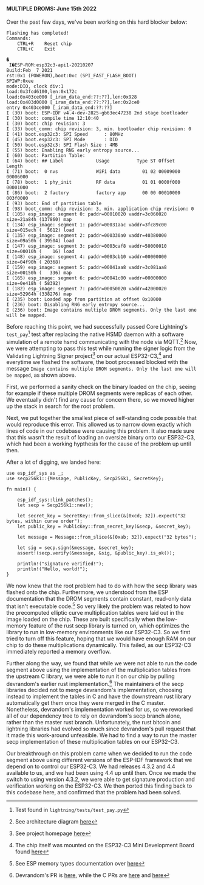 #### MULTIPLE DROMS: June 15th 2022

Over the past few days, we've been working on this hard blocker below:

```
Flashing has completed!
Commands:
    CTRL+R    Reset chip
    CTRL+C    Exit

�
 I�ESP-ROM:esp32c3-api1-20210207
Build:Feb  7 2021
rst:0x1 (POWERON),boot:0xc (SPI_FAST_FLASH_BOOT)
SPIWP:0xee
mode:DIO, clock div:1
load:0x3fcd6100,len:0x172c
load:0x403ce000 [_iram_data_end:??:??],len:0x928
load:0x403d0000 [_iram_data_end:??:??],len:0x2ce0
entry 0x403ce000 [_iram_data_end:??:??]
I (30) boot: ESP-IDF v4.4-dev-2825-gb63ec47238 2nd stage bootloader
I (30) boot: compile time 12:10:40
I (30) boot: chip revision: 3
I (33) boot_comm: chip revision: 3, min. bootloader chip revision: 0
I (41) boot.esp32c3: SPI Speed      : 80MHz
I (45) boot.esp32c3: SPI Mode       : DIO
I (50) boot.esp32c3: SPI Flash Size : 4MB
I (55) boot: Enabling RNG early entropy source...
I (60) boot: Partition Table:
I (64) boot: ## Label            Usage          Type ST Offset   Length
I (71) boot:  0 nvs              WiFi data        01 02 00009000 00006000
I (78) boot:  1 phy_init         RF data          01 01 0000f000 00001000
I (86) boot:  2 factory          factory app      00 00 00010000 003f0000
I (93) boot: End of partition table
I (98) boot_comm: chip revision: 3, min. application chip revision: 0
I (105) esp_image: segment 0: paddr=00010020 vaddr=3c060020 size=21a84h (137860) map
I (134) esp_image: segment 1: paddr=00031aac vaddr=3fc89c00 size=015ech (  5612) load
I (135) esp_image: segment 2: paddr=000330a0 vaddr=40380000 size=09a50h ( 39504) load
I (147) esp_image: segment 3: paddr=0003caf8 vaddr=50000010 size=00010h (    16) load
I (148) esp_image: segment 4: paddr=0003cb10 vaddr=00000000 size=04f90h ( 20368)
I (159) esp_image: segment 5: paddr=00041aa8 vaddr=3c081aa8 size=00150h (   336) map
I (165) esp_image: segment 6: paddr=00041c00 vaddr=00000000 size=0e418h ( 58392)
I (182) esp_image: segment 7: paddr=00050020 vaddr=42000020 size=52964h (338276) map
I (235) boot: Loaded app from partition at offset 0x10000
I (236) boot: Disabling RNG early entropy source...
E (236) boot: Image contains multiple DROM segments. Only the last one will be mapped.
```

Before reaching this point, we had successfully passed Core Lightning's `test_pay`[^1] test after replacing the native HSMD daemon with a software simulation of a remote hsmd communicating with the node via MQTT.[^2] Now, we were attempting to pass this test while running the signer logic from the Validating Lightning Signer project[^3] on our actual ESP32-C3,[^4] and everytime we flashed the software, the boot processed blocked with the message `Image contains multiple DROM segments. Only the last one will be mapped`, as shown above.

First, we performed a sanity check on the binary loaded on the chip, seeing for example if these multiple DROM segments were replicas of each other. We eventually didn't find any cause for concern there, so we moved higher up the stack in search for the root problem.

Next, we put together the smallest piece of self-standing code possible that would reproduce this error. This allowed us to narrow down exactly which lines of code in our codebase were causing this problem. It also made sure that this wasn't the result of loading an oversize binary onto our ESP32-C3, which had been a working hypthesis for the cause of the problem up until then.

After a lot of digging, we landed here:

```
use esp_idf_sys as _;
use secp256k1::{Message, PublicKey, Secp256k1, SecretKey};

fn main() {

    esp_idf_sys::link_patches();
    let secp = Secp256k1::new();

    let secret_key = SecretKey::from_slice(&[0xcd; 32]).expect("32 bytes, within curve order");
    let public_key = PublicKey::from_secret_key(&secp, &secret_key);
    
    let message = Message::from_slice(&[0xab; 32]).expect("32 bytes");

    let sig = secp.sign(&message, &secret_key);
    assert!(secp.verify(&message, &sig, &public_key).is_ok());

    println!("signature verified!");
    println!("Hello, world!");
}
```
We now knew that the root problem had to do with how the secp library was flashed onto the chip. Furthermore, we understood from the ESP documentation that the DROM segments contain constant, read-only data that isn't executable code.[^5] So very likely the problem was related to how the precomputed elliptic curve multiplication tables were laid out in the image loaded on the chip. These are built specifically when the low-memory feature of the rust secp library is turned on, which optimizes the library to run in low-memory environments like our ESP32-C3. So we first tried to turn off this feature, hoping that we would have enough RAM on our chip to do these multiplications dynamically. This failed, as our ESP32-C3 immediately reported a memory overflow.

Further along the way, we found that while we were not able to run the code segment above using the implementation of the multiplication tables from the upstream C library, we were able to run it on our chip by pulling devrandom's earlier rust implementation.[^6] The maintainers of the secp libraries decided not to merge devrandom's implementation, choosing instead to implement the tables in C and have the downstream rust library automatically get them once they were merged in the C master. Nonetheless, devrandom's implementation worked for us, so we reworked all of our dependency tree to rely on devrandom's secp branch alone, rather than the master rust branch. Unfortunately, the rust bitcoin and lightning libraries had evolved so much since devrandom's pull request that it made this work-around unfeasible. We had to find a way to run the master secp implementation of these multiplication tables on our ESP32-C3.

Our breakthrough on this problem came when we decided to run the code segment above using different versions of the ESP-IDF framework that we depend on to control our ESP32-C3. We had releases 4.3.2 and 4.4 available to us, and we had been using 4.4 up until then. Once we made the switch to using version 4.3.2, we were able to get signature production and verification working on the ESP32-C3. We then ported this finding back to this codebase here, and confirmed that the problem had been solved.

[^1]: Test found in `lightning/tests/test_pay.py`
[^2]: See architecture diagram [here](ARCHITECTURE.md)
[^3]: See project homepage [here](https://gitlab.com/lightning-signer)
[^4]: The chip itself was mounted on the ESP32-C3 Mini Development Board found [here](https://www.sparkfun.com/products/18036)
[^5]: See ESP memory types documentation over [here](https://docs.espressif.com/projects/esp-idf/en/latest/esp32/api-guides/memory-types.html)
[^6]: Devrandom's PR is [here](https://github.com/rust-bitcoin/rust-secp256k1/pull/299), while the C PRs are [here](https://github.com/bitcoin-core/secp256k1/pull/988) and [here](https://github.com/bitcoin-core/secp256k1/pull/1042)
